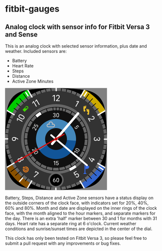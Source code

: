 # fitbit-gauges
## Analog clock with sensor info for Fitbit Versa 3 and Sense

This is an analog clock with selected sensor information, plus date and weather. Included sensors are: 
+ Battery
+ Heart Rate
+ Steps
+ Distance
+ Active Zone Minutes

<img src="Screenshot1.png" />

Battery, Steps, Distance and Active Zone sensors have a status display on the outside corners of the clock face, with indicators set for 20%, 40%, 60% and 80%. Month and date are displayed on the inner rings of the clock face, with the month aligned to the hour markers, and separate markers for the day. There is an extra 'half' marker between 30 and 1 for months with 31 days. Heart rate has a separate ring at 6 o'clock. Current weather conditions and sunrise/sunset times are depicted in the center of the dial.

This clock has only been tested on Fitbit Versa 3, so please feel free to submit a pull request with any improvements or bug fixes.